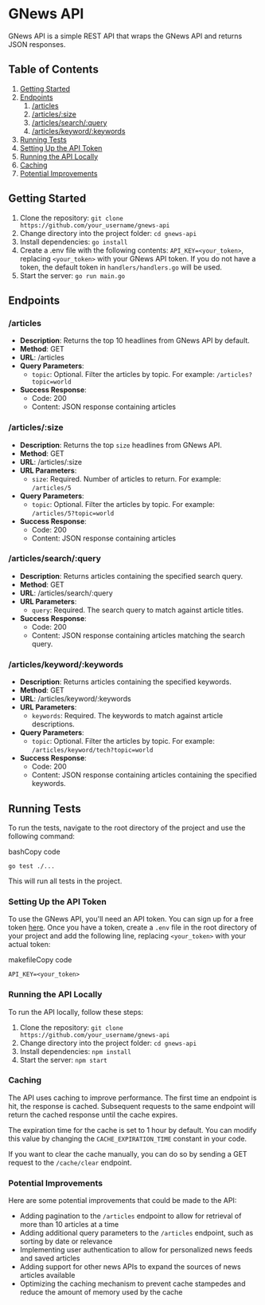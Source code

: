 # GNews API

GNews API is a simple REST API that wraps the GNews API and returns JSON responses.

## Table of Contents

1.  [Getting Started](https://chat.openai.com/c/1ae9c9f1-59da-4f6a-b56e-8f653a08ff8d#getting-started)
2.  [Endpoints](https://chat.openai.com/c/1ae9c9f1-59da-4f6a-b56e-8f653a08ff8d#endpoints)
    1.  [/articles](https://chat.openai.com/c/1ae9c9f1-59da-4f6a-b56e-8f653a08ff8d#articles)
    2.  [/articles/:size](https://chat.openai.com/c/1ae9c9f1-59da-4f6a-b56e-8f653a08ff8d#articlessize)
    3.  [/articles/search/:query](https://chat.openai.com/c/1ae9c9f1-59da-4f6a-b56e-8f653a08ff8d#articlessearchquery)
    4.  [/articles/keyword/:keywords](https://chat.openai.com/c/1ae9c9f1-59da-4f6a-b56e-8f653a08ff8d#articleskeywordkeywords)
3.  [Running Tests](https://chat.openai.com/c/1ae9c9f1-59da-4f6a-b56e-8f653a08ff8d#running-tests)
4.  [Setting Up the API Token](https://chat.openai.com/c/1ae9c9f1-59da-4f6a-b56e-8f653a08ff8d#setting-up-the-api-token)
5.  [Running the API Locally](https://chat.openai.com/c/1ae9c9f1-59da-4f6a-b56e-8f653a08ff8d#running-the-api-locally)
6.  [Caching](https://chat.openai.com/c/1ae9c9f1-59da-4f6a-b56e-8f653a08ff8d#caching)
7.  [Potential Improvements](https://chat.openai.com/c/1ae9c9f1-59da-4f6a-b56e-8f653a08ff8d#potential-improvements)

## Getting Started

1.  Clone the repository: `git clone https://github.com/your_username/gnews-api`
2.  Change directory into the project folder: `cd gnews-api`
3.  Install dependencies: `go install`
4.  Create a .env file with the following contents: `API_KEY=<your_token>`, replacing `<your_token>` with your GNews API token. If you do not have a token, the default token in `handlers/handlers.go` will be used.
5.  Start the server: `go run main.go`

## Endpoints

### /articles

- **Description**: Returns the top 10 headlines from GNews API by default.
- **Method**: GET
- **URL**: /articles
- **Query Parameters**:
  - `topic`: Optional. Filter the articles by topic. For example: `/articles?topic=world`
- **Success Response**:
  - Code: 200
  - Content: JSON response containing articles

### /articles/:size

- **Description**: Returns the top `size` headlines from GNews API.
- **Method**: GET
- **URL**: /articles/:size
- **URL Parameters**:
  - `size`: Required. Number of articles to return. For example: `/articles/5`
- **Query Parameters**:
  - `topic`: Optional. Filter the articles by topic. For example: `/articles/5?topic=world`
- **Success Response**:
  - Code: 200
  - Content: JSON response containing articles

### /articles/search/:query

- **Description**: Returns articles containing the specified search query.
- **Method**: GET
- **URL**: /articles/search/:query
- **URL Parameters**:
  - `query`: Required. The search query to match against article titles.
- **Success Response**:
  - Code: 200
  - Content: JSON response containing articles matching the search query.

### /articles/keyword/:keywords

- **Description**: Returns articles containing the specified keywords.
- **Method**: GET
- **URL**: /articles/keyword/:keywords
- **URL Parameters**:
  - `keywords`: Required. The keywords to match against article descriptions.
- **Query Parameters**:
  - `topic`: Optional. Filter the articles by topic. For example: `/articles/keyword/tech?topic=world`
- **Success Response**:
  - Code: 200
  - Content: JSON response containing articles containing the specified keywords.

## Running Tests

To run the tests, navigate to the root directory of the project and use the following command:

bashCopy code

`go test ./...`

This will run all tests in the project.

### Setting Up the API Token

To use the GNews API, you'll need an API token. You can sign up for a free token [here](https://gnews.io/signup). Once you have a token, create a `.env` file in the root directory of your project and add the following line, replacing `<your_token>` with your actual token:

makefileCopy code

`API_KEY=<your_token>`

### Running the API Locally

To run the API locally, follow these steps:

1.  Clone the repository: `git clone https://github.com/your_username/gnews-api`
2.  Change directory into the project folder: `cd gnews-api`
3.  Install dependencies: `npm install`
4.  Start the server: `npm start`

### Caching

The API uses caching to improve performance. The first time an endpoint is hit, the response is cached. Subsequent requests to the same endpoint will return the cached response until the cache expires.

The expiration time for the cache is set to 1 hour by default. You can modify this value by changing the `CACHE_EXPIRATION_TIME` constant in your code.

If you want to clear the cache manually, you can do so by sending a GET request to the `/cache/clear` endpoint.

### Potential Improvements

Here are some potential improvements that could be made to the API:

- Adding pagination to the `/articles` endpoint to allow for retrieval of more than 10 articles at a time
- Adding additional query parameters to the `/articles` endpoint, such as sorting by date or relevance
- Implementing user authentication to allow for personalized news feeds and saved articles
- Adding support for other news APIs to expand the sources of news articles available
- Optimizing the caching mechanism to prevent cache stampedes and reduce the amount of memory used by the cache

